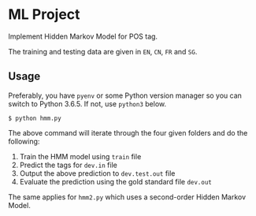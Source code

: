 # ML Project

Implement Hidden Markov Model for POS tag.

The training and testing data are given in `EN`, `CN`, `FR` and `SG`.

## Usage

Preferably, you have `pyenv` or some Python version manager so you can
switch to Python 3.6.5. If not, use `python3` below.

```console
$ python hmm.py
```

The above command will iterate through the four given folders and do the
following:

1. Train the HMM model using `train` file
2. Predict the tags for `dev.in` file
3. Output the above prediction to `dev.test.out` file
4. Evaluate the prediction using the gold standard file `dev.out`

The same applies for `hmm2.py` which uses a second-order Hidden Markov Model.
